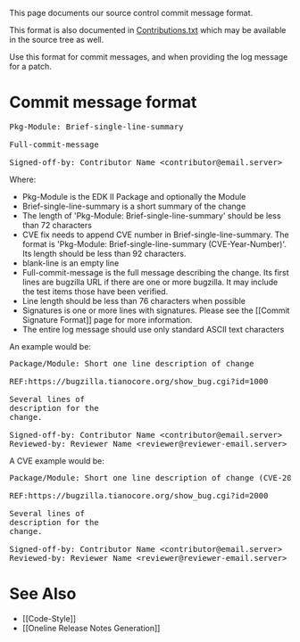 This page documents our source control commit message format.

This format is also documented in [Contributions.txt](https://github.com/tianocore/edk2/raw/master/Contributions.txt) which may be available in the source tree as well.

Use this format for commit messages, and when providing the log message for a patch.

# Commit message format

<pre>
Pkg-Module: Brief-single-line-summary

Full-commit-message

Signed-off-by: Contributor Name &lt;contributor@email.server&gt;
</pre>

Where:
* Pkg-Module is the EDK II Package and optionally the Module
* Brief-single-line-summary is a short summary of the change
* The length of 'Pkg-Module: Brief-single-line-summary' should be less
  than 72 characters
* CVE fix needs to append CVE number in Brief-single-line-summary. The format is 'Pkg-Module: Brief-single-line-summary (CVE-Year-Number)'. Its length should be less than 92 characters.
* blank-line is an empty line
* Full-commit-message is the full message describing the change. Its first lines are bugzilla URL if there are one or more bugzilla. It may include the test items those have been verified. 
* Line length should be less than 76 characters when possible
* Signatures is one or more lines with signatures. Please see the
  [[Commit Signature Format]] page for more information.
* The entire log message should use only standard ASCII text
  characters

An example would be:
<Pre>
Package/Module: Short one line description of change

REF:https://bugzilla.tianocore.org/show_bug.cgi?id=1000

Several lines of
description for the
change.

Signed-off-by: Contributor Name &lt;contributor@email.server&gt;
Reviewed-by: Reviewer Name &lt;reviewer@reviewer-email.server&gt;
</Pre>

A CVE example would be:
<Pre>
Package/Module: Short one line description of change (CVE-2018-12180)

REF:https://bugzilla.tianocore.org/show_bug.cgi?id=2000

Several lines of
description for the
change.

Signed-off-by: Contributor Name &lt;contributor@email.server&gt;
Reviewed-by: Reviewer Name &lt;reviewer@reviewer-email.server&gt;
</Pre>

# See Also
* [[Code-Style]]
* [[Oneline Release Notes Generation]]
